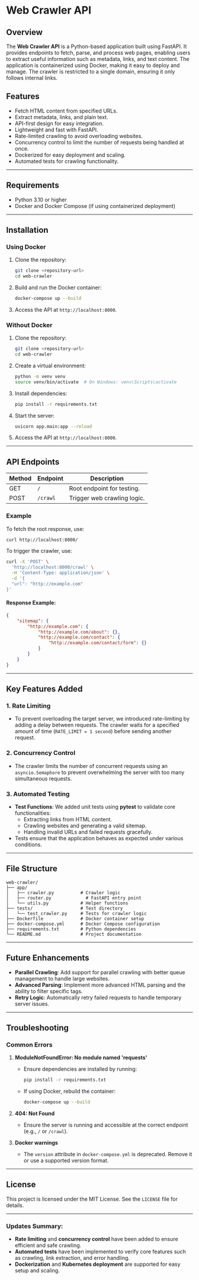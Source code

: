 # Web Crawler API

## Overview
The **Web Crawler API** is a Python-based application built using FastAPI. It provides endpoints to fetch, parse, and process web pages, enabling users to extract useful information such as metadata, links, and text content. The application is containerized using Docker, making it easy to deploy and manage. The crawler is restricted to a single domain, ensuring it only follows internal links.

## Features
- Fetch HTML content from specified URLs.
- Extract metadata, links, and plain text.
- API-first design for easy integration.
- Lightweight and fast with FastAPI.
- Rate-limited crawling to avoid overloading websites.
- Concurrency control to limit the number of requests being handled at once.
- Dockerized for easy deployment and scaling.
- Automated tests for crawling functionality.

---

## Requirements
- Python 3.10 or higher
- Docker and Docker Compose (if using containerized deployment)

---

## Installation

### Using Docker
1. Clone the repository:
   ```bash
   git clone <repository-url>
   cd web-crawler
   ```

2. Build and run the Docker container:
   ```bash
   docker-compose up --build
   ```

3. Access the API at `http://localhost:8000`.

### Without Docker
1. Clone the repository:
   ```bash
   git clone <repository-url>
   cd web-crawler
   ```

2. Create a virtual environment:
   ```bash
   python -m venv venv
   source venv/bin/activate  # On Windows: venv\Scripts\activate
   ```

3. Install dependencies:
   ```bash
   pip install -r requirements.txt
   ```

4. Start the server:
   ```bash
   uvicorn app.main:app --reload
   ```

5. Access the API at `http://localhost:8000`.

---

## API Endpoints
| Method | Endpoint    | Description                      |
|--------|-------------|----------------------------------|
| GET    | `/`         | Root endpoint for testing.      |
| POST   | `/crawl`    | Trigger web crawling logic.      |

### Example
To fetch the root response, use:
```bash
curl http://localhost:8000/
```

To trigger the crawler, use:
```bash
curl -X 'POST' \
  'http://localhost:8000/crawl' \
  -H 'Content-Type: application/json' \
  -d '{
  "url": "http://example.com"
}'
```

#### Response Example:
```json
{
    "sitemap": {
        "http://example.com": {
            "http://example.com/about": {},
            "http://example.com/contact": {
                "http://example.com/contact/form": {}
            }
        }
    }
}
```

---

## Key Features Added
### 1. **Rate Limiting**
   - To prevent overloading the target server, we introduced rate-limiting by adding a delay between requests. The crawler waits for a specified amount of time (`RATE_LIMIT = 1 second`) before sending another request.

### 2. **Concurrency Control**
   - The crawler limits the number of concurrent requests using an `asyncio.Semaphore` to prevent overwhelming the server with too many simultaneous requests.

### 3. **Automated Testing**
   - **Test Functions**: We added unit tests using **pytest** to validate core functionalities:
     - Extracting links from HTML content.
     - Crawling websites and generating a valid sitemap.
     - Handling invalid URLs and failed requests gracefully.
   - Tests ensure that the application behaves as expected under various conditions.

---

## File Structure
```
web-crawler/
├── app/
│   ├── crawler.py          # Crawler logic
│   ├── router.py             # FastAPI entry point
│   └── utils.py            # Helper functions
├── tests/                  # Test directory
│   └── test_crawler.py     # Tests for crawler logic
├── Dockerfile              # Docker container setup
├── docker-compose.yml      # Docker Compose configuration
├── requirements.txt        # Python dependencies
└── README.md               # Project documentation
```

---

## Future Enhancements
- **Parallel Crawling**: Add support for parallel crawling with better queue management to handle large websites.
- **Advanced Parsing**: Implement more advanced HTML parsing and the ability to filter specific tags.
- **Retry Logic**: Automatically retry failed requests to handle temporary server issues.

---

## Troubleshooting
### Common Errors
1. **ModuleNotFoundError: No module named 'requests'**
   - Ensure dependencies are installed by running:
     ```bash
     pip install -r requirements.txt
     ```
   - If using Docker, rebuild the container:
     ```bash
     docker-compose up --build
     ```

2. **404: Not Found**
   - Ensure the server is running and accessible at the correct endpoint (e.g., `/` or `/crawl`).

3. **Docker warnings**
   - The `version` attribute in `docker-compose.yml` is deprecated. Remove it or use a supported version format.

---

## License
This project is licensed under the MIT License. See the `LICENSE` file for details.

---

### Updates Summary:
- **Rate limiting** and **concurrency control** have been added to ensure efficient and safe crawling.
- **Automated tests** have been implemented to verify core features such as crawling, link extraction, and error handling.
- **Dockerization** and **Kubernetes deployment** are supported for easy setup and scaling.

